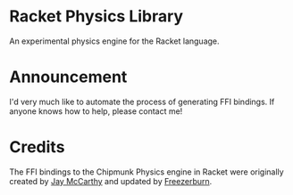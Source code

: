 Racket Physics Library
======================

An experimental physics engine for the Racket language.

Announcement
============

I'd very much like to automate the process of generating FFI bindings. If anyone knows how to help, please contact me!

# Credits

The FFI bindings to the Chipmunk Physics engine in Racket were originally created by [Jay McCarthy](http://planet.plt-scheme.org/display.ss?owner=jaymccarthy) and updated by [Freezerburn](https://github.com/Freezerburn).
